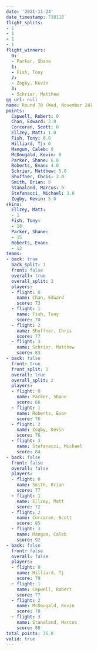 ```yaml
---
date: '2021-11-24'
date_timestamp: 738118
flight_splits:
- 1
- 1
- 1
- 1
flight_winners:
  0:
  - Parker, Shane
  1:
  - Fish, Tony
  2:
  - Zogby, Kevin
  3:
  - Schrier, Matthew
gg_url: null
name: Round 70 (Wed, November 24)
points:
  Capwell, Robert: 0
  Chan, Edward: 3.0
  Corcoran, Scott: 0
  Ellzey, Matt: 1.0
  Fish, Tony: 6.0
  Hilliard, Tj: 0
  Mangum, Caleb: 0
  McDougald, Kevin: 0
  Parker, Shane: 6.0
  Roberts, Evan: 4.0
  Schrier, Matthew: 5.0
  Shoffner, Chris: 3.0
  Smith, Brian: 0
  Stanaland, Marcus: 0
  Stefanacci, Michael: 3.0
  Zogby, Kevin: 5.0
skins:
  Ellzey, Matt:
  - 1
  Fish, Tony:
  - 18
  Parker, Shane:
  - 15
  Roberts, Evan:
  - 12
teams:
- back: true
  back_split: 1
  front: false
  overall: true
  overall_split: 2
  players:
  - flight: 0
    name: Chan, Edward
    score: 73
  - flight: 1
    name: Fish, Tony
    score: 70
  - flight: 2
    name: Shoffner, Chris
    score: 77
  - flight: 3
    name: Schrier, Matthew
    score: 83
- back: false
  front: true
  front_split: 1
  overall: true
  overall_split: 2
  players:
  - flight: 0
    name: Parker, Shane
    score: 66
  - flight: 1
    name: Roberts, Evan
    score: 76
  - flight: 2
    name: Zogby, Kevin
    score: 76
  - flight: 3
    name: Stefanacci, Michael
    score: 84
- back: false
  front: false
  overall: false
  players:
  - flight: 0
    name: Smith, Brian
    score: 77
  - flight: 1
    name: Ellzey, Matt
    score: 72
  - flight: 2
    name: Corcoran, Scott
    score: 85
  - flight: 3
    name: Mangum, Caleb
    score: 92
- back: false
  front: false
  overall: false
  players:
  - flight: 0
    name: Hilliard, Tj
    score: 79
  - flight: 1
    name: Capwell, Robert
    score: 77
  - flight: 2
    name: McDougald, Kevin
    score: 78
  - flight: 3
    name: Stanaland, Marcus
    score: 88
total_points: 36.0
valid: true
---
```

